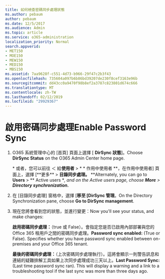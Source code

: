 ```yaml
---
title: 如何檢查密碼同步處理狀態
ms.author: pebaum
author: pebaum
ms.date: 12/5/2017
ms.audience: Admin
ms.topic: article
ms.service: o365-administration
localization_priority: Normal
search.appverid:
- MET150
- MOE150
- MEW150
- MED150
- MBS150
ms.assetid: 7aa9628f-c551-4d73-b966-29f47c2b3f43
ms.openlocfilehash: 735604a097b6b86bd39207de230f8cef3163e96b
ms.sourcegitcommit: dd43cc0a9470f98b8ef2a3787c823801d674c666
ms.translationtype: MT
ms.contentlocale: zh-TW
ms.lasthandoff: 02/12/2019
ms.locfileid: "29929367"
---
```

# <a name="enable-password-sync"></a><span data-ttu-id="fbad8-102">啟用密碼同步處理</span><span class="sxs-lookup"><span data-stu-id="fbad8-102">Enable Password Sync</span></span>

1.  <span data-ttu-id="fbad8-103">O365 系統管理中心的 [首頁] 頁面上選擇 [ **DirSync 狀態**]。</span><span class="sxs-lookup"><span data-stu-id="fbad8-103">Choose **DirSync Status** on the O365 Admin Center home page.</span></span> 
    
     <span data-ttu-id="fbad8-104">\* 或者，您可以前往 ＜ 給**使用者** \> \* \* 作用中使用者 **，在作用中使用者] 頁面上，選擇 [**更多\*\* \> **目錄同步處理。** \*</span><span class="sxs-lookup"><span data-stu-id="fbad8-104">\*Alternately, you can go to **Users** \> \*\* Active users \**, and on the Active users page, choose **More** \> **Directory synchronization.***</span></span> 
    
2. <span data-ttu-id="fbad8-105">在 [目錄同步處理] 窗格中，選擇 [**移至 [DirSync 管理**。</span><span class="sxs-lookup"><span data-stu-id="fbad8-105">On the Directory Synchronization pane, choose **Go to DirSync management**.</span></span> 
    
3. <span data-ttu-id="fbad8-106">現在您將會看到您的狀態，並進行變更：</span><span class="sxs-lookup"><span data-stu-id="fbad8-106">Now you'll see your status, and make changes:</span></span>
    
    <span data-ttu-id="fbad8-p101">**啟用密碼同步處理：**（true 或 False）。會指定您是否已啟用內部部署與您的 Office 365 租用戶之間的密碼同步處理。</span><span class="sxs-lookup"><span data-stu-id="fbad8-p101">**Password sync enabled:** (True or False). Specifies whether you have password sync enabled between on-premises and your Office 365 tenant.</span></span> 
    
    <span data-ttu-id="fbad8-p102">**最後的密碼同步處理：**（上次密碼同步處理執行）。這將會顯示一則警告訊息和連結的疑難排解工具如果上次同步處理成功三天以上。</span><span class="sxs-lookup"><span data-stu-id="fbad8-p102">**Last Password Sync:** (Last time password sync ran). This will display a warning and a link to a troubleshooting tool if the last sync was more than three days ago.</span></span> 
    

